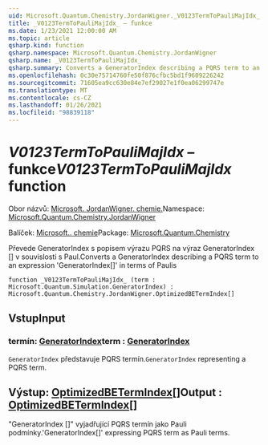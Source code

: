 ```yaml
---
uid: Microsoft.Quantum.Chemistry.JordanWigner._V0123TermToPauliMajIdx_
title: _V0123TermToPauliMajIdx_ – funkce
ms.date: 1/23/2021 12:00:00 AM
ms.topic: article
qsharp.kind: function
qsharp.namespace: Microsoft.Quantum.Chemistry.JordanWigner
qsharp.name: _V0123TermToPauliMajIdx_
qsharp.summary: Converts a GeneratorIndex describing a PQRS term to an expression 'GeneratorIndex[]' in terms of Paulis
ms.openlocfilehash: 0c30e75714760fe50f876cfbc5bd1f9609226242
ms.sourcegitcommit: 71605ea9cc630e84e7ef29027e1f0ea06299747e
ms.translationtype: MT
ms.contentlocale: cs-CZ
ms.lasthandoff: 01/26/2021
ms.locfileid: "98839118"
---
```

# <a name="_v0123termtopaulimajidx_-function"></a><span data-ttu-id="1c37e-102">_V0123TermToPauliMajIdx_ – funkce</span><span class="sxs-lookup"><span data-stu-id="1c37e-102">_V0123TermToPauliMajIdx_ function</span></span>

<span data-ttu-id="1c37e-103">Obor názvů: [Microsoft. JordanWigner. chemie.](xref:Microsoft.Quantum.Chemistry.JordanWigner)</span><span class="sxs-lookup"><span data-stu-id="1c37e-103">Namespace: [Microsoft.Quantum.Chemistry.JordanWigner](xref:Microsoft.Quantum.Chemistry.JordanWigner)</span></span>

<span data-ttu-id="1c37e-104">Balíček: [Microsoft.. chemie](https://nuget.org/packages/Microsoft.Quantum.Chemistry)</span><span class="sxs-lookup"><span data-stu-id="1c37e-104">Package: [Microsoft.Quantum.Chemistry](https://nuget.org/packages/Microsoft.Quantum.Chemistry)</span></span>


<span data-ttu-id="1c37e-105">Převede GeneratorIndex s popisem výrazu PQRS na výraz GeneratorIndex [] v souvislosti s Paul.</span><span class="sxs-lookup"><span data-stu-id="1c37e-105">Converts a GeneratorIndex describing a PQRS term to an expression 'GeneratorIndex[]' in terms of Paulis</span></span>

```qsharp
function _V0123TermToPauliMajIdx_ (term : Microsoft.Quantum.Simulation.GeneratorIndex) : Microsoft.Quantum.Chemistry.JordanWigner.OptimizedBETermIndex[]
```


## <a name="input"></a><span data-ttu-id="1c37e-106">Vstup</span><span class="sxs-lookup"><span data-stu-id="1c37e-106">Input</span></span>

### <a name="term--generatorindex"></a><span data-ttu-id="1c37e-107">termín: [GeneratorIndex](xref:Microsoft.Quantum.Simulation.GeneratorIndex)</span><span class="sxs-lookup"><span data-stu-id="1c37e-107">term : [GeneratorIndex](xref:Microsoft.Quantum.Simulation.GeneratorIndex)</span></span>

<span data-ttu-id="1c37e-108">`GeneratorIndex` představuje PQRS termín.</span><span class="sxs-lookup"><span data-stu-id="1c37e-108">`GeneratorIndex` representing a PQRS term.</span></span>



## <a name="output--optimizedbetermindex"></a><span data-ttu-id="1c37e-109">Výstup: [OptimizedBETermIndex](xref:Microsoft.Quantum.Chemistry.JordanWigner.OptimizedBETermIndex)[]</span><span class="sxs-lookup"><span data-stu-id="1c37e-109">Output : [OptimizedBETermIndex](xref:Microsoft.Quantum.Chemistry.JordanWigner.OptimizedBETermIndex)[]</span></span>

<span data-ttu-id="1c37e-110">"GeneratorIndex []" vyjadřující PQRS termín jako Pauli podmínky.</span><span class="sxs-lookup"><span data-stu-id="1c37e-110">'GeneratorIndex[]' expressing PQRS term as Pauli terms.</span></span>